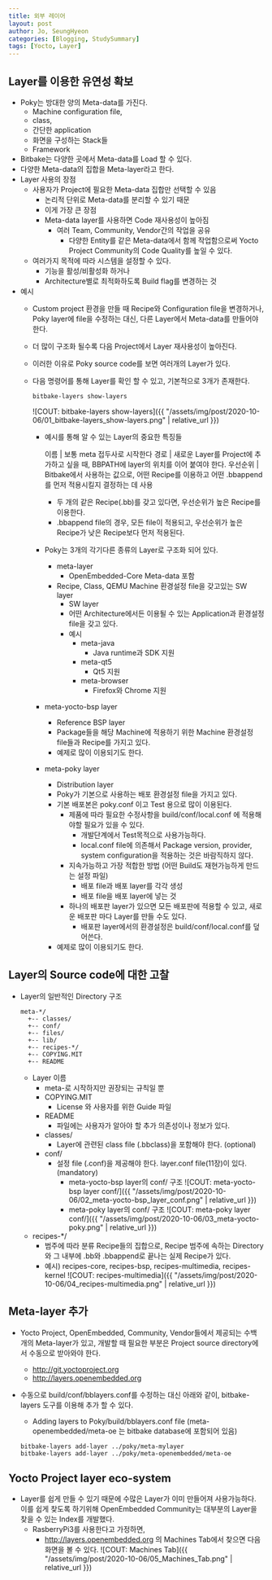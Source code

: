 ```yaml
---
title: 외부 레이어
layout: post
author: Jo, SeungHyeon
categories: [Blogging, StudySummary]
tags: [Yocto, Layer]
---
```

## Layer를 이용한 유연성 확보

- Poky는 방대한 양의 Meta-data를 가진다.
  - Machine configuration file,
  - class,
  - 간단한 application
  - 화면을 구성하는 Stack들
  - Framework
- Bitbake는 다양한 곳에서 Meta-data를 Load 할 수 있다.
- 다양한 Meta-data의 집합을 Meta-layer라고 한다.
- Layer 사용의 장점
  - 사용자가 Project에 필요한 Meta-data 집합만 선택할 수 있음
    - 논리적 단위로 Meta-data를 분리할 수 있기 때문
    - 이게 가장 큰 장점
    - Meta-data layer를 사용하면 Code 재사용성이 높아짐
      - 여러 Team, Community, Vendor간의 작업을 공유
        - 다양한 Entity를 같은 Meta-data에서 함께 작업함으로써 Yocto Project Community의 Code Quality를 높일 수 있다.
  - 여러가지 목적에 따라 시스템을 설정할 수 있다.
    - 기능을 활성/비활성화 하거나
    - Architecture별로 최적화하도록 Build flag를 변경하는 것
- 예시
  - Custom project 환경을 만들 때 Recipe와 Configuration file을 변경하거나, Poky layer에 file을 수정하는 대신, 다른 Layer에서 Meta-data를 만들어야 한다.
  - 더 많이 구조화 될수록 다음 Project에서 Layer 재사용성이 높아진다.
  - 이러한 이유로 Poky source code를 보면 여러개의 Layer가 있다.
  - 다음 명령어를 통해 Layer를 확인 할 수 있고, 기본적으로 3개가 존재한다.

    ```terminal
    bitbake-layers show-layers
    ```

    ![COUT: bitbake-layers show-layers]({{ "/assets/img/post/2020-10-06/01_bitbake-layers_show-layers.png" | relative_url }})
    - 예시를 통해 알 수 있는 Layer의 중요한 특징들

        이름 | 보통 meta 접두사로 시작한다
        경로 | 새로운 Layer를 Project에 추가하고 싶을 때, BBPATH에 layer의 위치를 이어 붙여야 한다.
        우선순위 | Bitbake에서 사용하는 값으로, 어떤 Recipe를 이용하고 어떤 .bbappend를 먼저 적용시킬지 결정하는 데 사용

      - 두 개의 같은 Recipe(.bb)를 갖고 있다면, 우선순위가 높은 Recipe를 이용한다.
      - .bbappend file의 경우, 모든 file이 적용되고, 우선순위가 높은 Recipe가 낮은 Recipe보다 먼저 적용된다.
    - Poky는 3개의 각기다른 종류의 Layer로 구조화 되어 있다.
      - meta-layer
        - OpenEmbedded-Core Meta-data 포함
      - Recipe, Class, QEMU Machine 환경설정 file을 갖고있는 SW layer
        - SW layer
        - 어떤 Architecture에서든 이용될 수 있는 Application과 환경설정 file을 갖고 있다.
        - 예시
          - meta-java
            - Java runtime과 SDK 지원
          - meta-qt5
            - Qt5 지원
          - meta-browser
            - Firefox와 Chrome 지원
    - meta-yocto-bsp layer
      - Reference BSP layer
      - Package들을 해당 Machine에 적용하기 위한 Machine 환경설정 file들과 Recipe를 가지고 있다.
      - 예제로 많이 이용되기도 한다.
    - meta-poky layer
      - Distribution layer
      - Poky가 기본으로 사용하는 배포 환경설정 file을 가지고 있다.
      - 기본 배포본은 poky.conf 이고 Test 용으로 많이 이용된다.
        - 제품에 따라 필요한 수정사항을 build/conf/local.conf 에 적용해야할 필요가 있을 수 있다.
          - 개발단계에서 Test목적으로 사용가능하다.
          - local.conf file에 의존해서 Package version, provider, system configuration을 적용하는 것은 바람직하지 않다.
        - 지속가능하고 가장 적합한 방법 (어떤 Build도 재현가능하게 만드는 설정 파일)
          - 배포 file과 배포 layer를 각각 생성
          - 배포 file을 배포 layer에 넣는 것
        - 하나의 배포판 layer가 있으면 모든 배포판에 적용할 수 있고, 새로운 배포판 마다 Layer를 만들 수도 있다.
          - 배포판 layer에서의 환경설정은 build/conf/local.conf를 덮어쓴다.
      - 예제로 많이 이용되기도 한다.

## Layer의 Source code에 대한 고찰

- Layer의 일반적인 Directory 구조

  ```terminal
  meta-*/
    +-- classes/
    +-- conf/
    +-- files/
    +-- lib/
    +-- recipes-*/
    +-- COPYING.MIT
    +-- README  
  ```

  - Layer 이름
    - meta-로 시작하지만 권장되는 규칙일 뿐
    - COPYING.MIT
      - License 와 사용자를 위한 Guide 파일  
    - README
      - 파일에는 사용자가 알아야 할 추가 의존성이나 정보가 있다.
    - classes/
      - Layer에 관련된 class file (.bbclass)을 포함해야 한다. (optional)
    - conf/
      - 설정 file (.conf)을 제공해야 한다. layer.conf file(11장)이 있다. (mandatory)
        - meta-yocto-bsp layer의 conf/ 구조
        ![COUT: meta-yocto-bsp layer conf/]({{ "/assets/img/post/2020-10-06/02_meta-yocto-bsp_layer_conf.png" | relative_url }})
        - meta-poky layer의 conf/ 구조
        ![COUT: meta-poky layer conf/]({{ "/assets/img/post/2020-10-06/03_meta-yocto-poky.png" | relative_url }})
  - recipes-*/
    - 범주에 따라 분류 Recipe들의 집합으로, Recipe 범주에 속하는 Directory와 그 내부에 .bb와 .bbappend로 끝나는 실제 Recipe가 있다.
    - 예시) recipes-core, recipes-bsp, recipes-multimedia, recipes-kernel
    ![COUT: recipes-multimedia]({{ "/assets/img/post/2020-10-06/04_recipes-multimedia.png" | relative_url }})

## Meta-layer 추가

- Yocto Project, OpenEmbedded, Community, Vendor들에서 제공되는 수백 개의 Meta-layer가 있고, 개발할 때 필요한 부분은 Project source directory에서 수동으로 받아와야 한다.
  - <http://git.yoctoproject.org>
  - <http://layers.openembedded.org>
- 수동으로 build/conf/bblayers.conf를 수정하는 대신 아래와 같이, bitbake-layers 도구를 이용해 추가 할 수 있다.
  - Adding layers to Poky/build/bblayers.conf file (meta-openembedded/meta-oe 는 bitbake database에 포함되어 있음)

  ```terminal
  bitbake-layers add-layer ../poky/meta-mylayer
  bitbake-layers add-layer ../poky/meta-openembedded/meta-oe
  ```

## Yocto Project layer eco-system

- Layer를 쉽게 만들 수 있기 때문에 수많은 Layer가 이미 만들어져 사용가능하다. 이를 쉽게 찾도록 하기위해 OpenEmbedded Community는 대부분의 Layer을 찾을 수 있는 Index를 개발했다.
  - RasberryPi3를 사용한다고 가정하면,
    - <http://layers.openembedded.org> 의 Machines Tab에서 찾으면 다음 화면을 볼 수 있다.
      ![COUT: Machines Tab]({{ "/assets/img/post/2020-10-06/05_Machines_Tab.png" | relative_url }})
